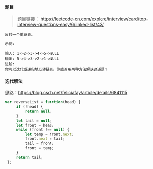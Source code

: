 #### 题目
> 题目链接： https://leetcode-cn.com/explore/interview/card/top-interview-questions-easy/6/linked-list/43/

```
反转一个单链表。

示例:

输入: 1->2->3->4->5->NULL
输出: 5->4->3->2->1->NULL
进阶:
你可以迭代或递归地反转链表。你能否用两种方法解决这道题？
```

#### 迭代解法
思路：https://blog.csdn.net/feliciafay/article/details/6841115
```javascript
var reverseList = function(head) {
     if (!head) {
         return null;
     }
     let tail = null;
     let front = head;
     while (front !== null) {
         let temp = front.next;
         front.next = tail;
         tail = front;
         front = temp;
     }
     return tail;
 };
```
